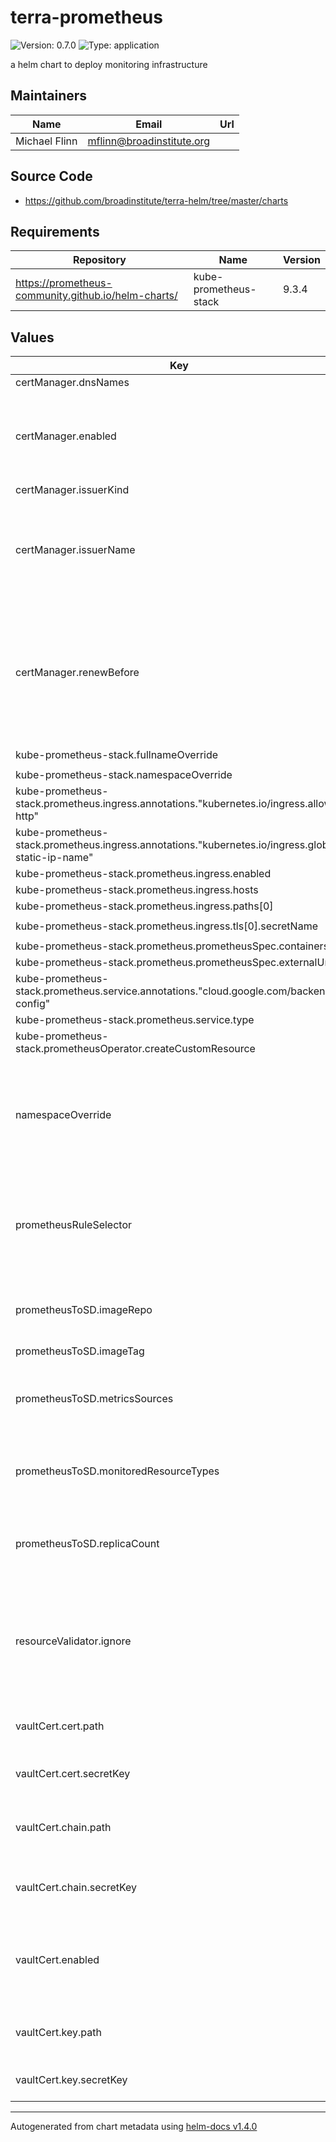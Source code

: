 # terra-prometheus

![Version: 0.7.0](https://img.shields.io/badge/Version-0.7.0-informational?style=flat-square) ![Type: application](https://img.shields.io/badge/Type-application-informational?style=flat-square)

a helm chart to deploy monitoring infrastructure

## Maintainers

| Name | Email | Url |
| ---- | ------ | --- |
| Michael Flinn | mflinn@broadinstitute.org |  |

## Source Code

* <https://github.com/broadinstitute/terra-helm/tree/master/charts>

## Requirements

| Repository | Name | Version |
|------------|------|---------|
| https://prometheus-community.github.io/helm-charts/ | kube-prometheus-stack | 9.3.4 |

## Values

| Key | Type | Default | Description |
|-----|------|---------|-------------|
| certManager.dnsNames | list | `[]` |  |
| certManager.enabled | bool | `false` | (bool) Use tls credentials generated by cert-manager via lets encrypt |
| certManager.issuerKind | string | `"ClusterIssuer"` |  |
| certManager.issuerName | string | `"cert-manager-letsencrypt-prod"` | (string) Name of the Issuer or ClusterIssuer resource that will be used to obtain the tls certificate |
| certManager.renewBefore | string | `"720h"` | (string) Time before expiration when cert-manager will auto renew tls. Default is 30 days. Must be specified in hours |
| kube-prometheus-stack.fullnameOverride | string | `"terra-prometheus-operator"` |  |
| kube-prometheus-stack.namespaceOverride | string | `""` |  |
| kube-prometheus-stack.prometheus.ingress.annotations."kubernetes.io/ingress.allow-http" | string | `"false"` |  |
| kube-prometheus-stack.prometheus.ingress.annotations."kubernetes.io/ingress.global-static-ip-name" | string | `nil` |  |
| kube-prometheus-stack.prometheus.ingress.enabled | bool | `true` |  |
| kube-prometheus-stack.prometheus.ingress.hosts | list | `[]` |  |
| kube-prometheus-stack.prometheus.ingress.paths[0] | string | `"/*"` |  |
| kube-prometheus-stack.prometheus.ingress.tls[0].secretName | string | `"terra-prometheus-cert"` |  |
| kube-prometheus-stack.prometheus.prometheusSpec.containers | string | `nil` |  |
| kube-prometheus-stack.prometheus.prometheusSpec.externalUrl | string | `nil` |  |
| kube-prometheus-stack.prometheus.service.annotations."cloud.google.com/backend-config" | string | `nil` |  |
| kube-prometheus-stack.prometheus.service.type | string | `"NodePort"` |  |
| kube-prometheus-stack.prometheusOperator.createCustomResource | bool | `false` |  |
| namespaceOverride | string | `""` | (string) enables installing to monitoring namespace when deployed as dependency via argoCd |
| prometheusRuleSelector | string | `"prometheus-operator"` | (string) used to create a label that prometheus selcts to determine which rules to alert on |
| prometheusToSD.imageRepo | string | `"gcr.io/google-containers/prometheus-to-sd"` | (string) image tag for prometheus-to-sd-exporter |
| prometheusToSD.imageTag | string | `"v0.5.2"` |  |
| prometheusToSD.metricsSources | object | `{}` | (object) map of prometheus scrape targets to export to SD |
| prometheusToSD.monitoredResourceTypes | string | `"k8s"` | (string) used internally by stackdriver, don't change this |
| prometheusToSD.replicaCount | int | `1` | (int) number of prometheus-to-sd replicas to run |
| resourceValidator.ignore | bool | `false` | (bool) flag to modify the cronjob alert query to ignore failures of Leonardo's resource-validator. |
| vaultCert.cert.path | string | `nil` | Path to secret containing .crt |
| vaultCert.cert.secretKey | string | `nil` | Key in secret containing .crt |
| vaultCert.chain.path | string | `nil` | Path to secret containing intermediate .crt |
| vaultCert.chain.secretKey | string | `nil` | Key in secret containing intermediate .crt |
| vaultCert.enabled | bool | `false` | Enable to sync certificate secret from Vault with secrets-manager |
| vaultCert.key.path | string | `nil` | Path to secret containing .key |
| vaultCert.key.secretKey | string | `nil` | Key in secret containing .key |

----------------------------------------------
Autogenerated from chart metadata using [helm-docs v1.4.0](https://github.com/norwoodj/helm-docs/releases/v1.4.0)
